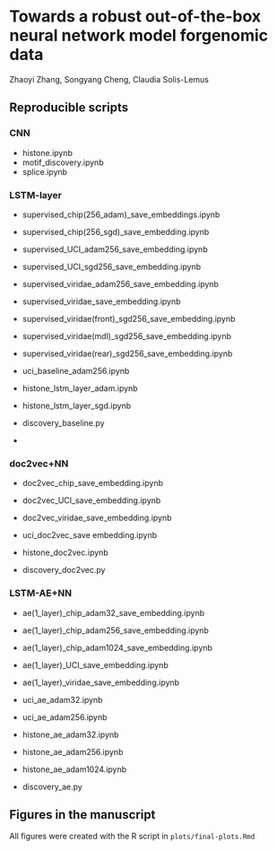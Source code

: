 # Towards a robust out-of-the-box neural network model forgenomic data
Zhaoyi Zhang, Songyang Cheng, Claudia Solis-Lemus

## Reproducible scripts

### CNN

- histone.ipynb
- motif_discovery.ipynb
- splice.ipynb

### LSTM-layer
- supervised_chip(256_adam)_save_embeddings.ipynb
- supervised_chip(256_sgd)_save_embedding.ipynb
- supervised_UCI_adam256_save_embedding.ipynb
- supervised_UCI_sgd256_save_embedding.ipynb
- supervised_viridae_adam256_save_embedding.ipynb
- supervised_viridae_save_embedding.ipynb
- supervised_viridae(front)_sgd256_save_embedding.ipynb
- supervised_viridae(mdl)_sgd256_save_embedding.ipynb
- supervised_viridae(rear)_sgd256_save_embedding.ipynb


- uci_baseline_adam256.ipynb
- histone_lstm_layer_adam.ipynb
- histone_lstm_layer_sgd.ipynb
- discovery_baseline.py
- 

### doc2vec+NN
- doc2vec_chip_save_embedding.ipynb
- doc2vec_UCI_save_embedding.ipynb
- doc2vec_viridae_save_embedding.ipynb

- uci_doc2vec_save embedding.ipynb
- histone_doc2vec.ipynb
- discovery_doc2vec.py

### LSTM-AE+NN
- ae(1_layer)_chip_adam32_save_embedding.ipynb
- ae(1_layer)_chip_adam256_save_embedding.ipynb
- ae(1_layer)_chip_adam1024_save_embedding.ipynb
- ae(1_layer)_UCI_save_embedding.ipynb
- ae(1_layer)_viridae_save_embedding.ipynb

- uci_ae_adam32.ipynb
- uci_ae_adam256.ipynb
- histone_ae_adam32.ipynb
- histone_ae_adam256.ipynb
- histone_ae_adam1024.ipynb
- discovery_ae.py
## Figures in the manuscript

All figures were created with the R script in `plots/final-plots.Rmd`
